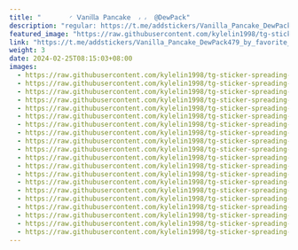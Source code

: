```yaml
---
title: "‌       ◜ 𝖵𝖺𝗇𝗂𝗅𝗅𝖺 𝖯𝖺𝗇𝖼𝖺𝗄𝖾  ៸ ៸  @DewPack"
description: "regular: https://t.me/addstickers/Vanilla_Pancake_DewPack479_by_favorite_stickers_bot"
featured_image: "https://raw.githubusercontent.com/kylelin1998/tg-sticker-spreading-worldwide-images/main/img/94627a35-2734-4312-a8dc-c8a8899e4e21.jpg"
link: "https://t.me/addstickers/Vanilla_Pancake_DewPack479_by_favorite_stickers_bot"
weight: 3
date: 2024-02-25T08:15:03+08:00
images:
  - https://raw.githubusercontent.com/kylelin1998/tg-sticker-spreading-worldwide-images/main/img/94627a35-2734-4312-a8dc-c8a8899e4e21.jpg
  - https://raw.githubusercontent.com/kylelin1998/tg-sticker-spreading-worldwide-images/main/img/c4da2397-75b8-4d6b-9085-06bf6e33db2d.jpg
  - https://raw.githubusercontent.com/kylelin1998/tg-sticker-spreading-worldwide-images/main/img/0000dff8-a18b-4eae-85a9-75c33d73e99b.jpg
  - https://raw.githubusercontent.com/kylelin1998/tg-sticker-spreading-worldwide-images/main/img/fdd38504-4e77-4723-952d-e19e59ea5f0b.jpg
  - https://raw.githubusercontent.com/kylelin1998/tg-sticker-spreading-worldwide-images/main/img/d5e2a80a-c1fe-4b9a-8b8d-61d826e571e9.jpg
  - https://raw.githubusercontent.com/kylelin1998/tg-sticker-spreading-worldwide-images/main/img/531371ad-6e6a-4f4f-a0b4-866632a3b42a.jpg
  - https://raw.githubusercontent.com/kylelin1998/tg-sticker-spreading-worldwide-images/main/img/abdc18ad-2aa5-45ec-a8d5-4f815273d002.jpg
  - https://raw.githubusercontent.com/kylelin1998/tg-sticker-spreading-worldwide-images/main/img/bf52b43e-d8b9-4cd3-9b38-e7b7e55fec66.jpg
  - https://raw.githubusercontent.com/kylelin1998/tg-sticker-spreading-worldwide-images/main/img/5c570b9a-4ca8-462c-91b5-2b3f0636d643.jpg
  - https://raw.githubusercontent.com/kylelin1998/tg-sticker-spreading-worldwide-images/main/img/e0dc12a6-3332-4e8e-ab25-744260d77067.jpg
  - https://raw.githubusercontent.com/kylelin1998/tg-sticker-spreading-worldwide-images/main/img/596fd2de-fbc6-4332-ba8e-4f0bcc16d35c.jpg
  - https://raw.githubusercontent.com/kylelin1998/tg-sticker-spreading-worldwide-images/main/img/007edc87-e7ae-4427-ab3c-7809d6464b8a.jpg
  - https://raw.githubusercontent.com/kylelin1998/tg-sticker-spreading-worldwide-images/main/img/e427ba1a-4b8d-4d08-84d3-d4745f6d431a.jpg
  - https://raw.githubusercontent.com/kylelin1998/tg-sticker-spreading-worldwide-images/main/img/28719be8-5253-4dfb-a2ba-fa882b5aaba9.jpg
  - https://raw.githubusercontent.com/kylelin1998/tg-sticker-spreading-worldwide-images/main/img/7fab1dba-fc4e-4158-b285-36745147c9e2.jpg
  - https://raw.githubusercontent.com/kylelin1998/tg-sticker-spreading-worldwide-images/main/img/d27c591e-0806-4793-b209-80d46ea96ecf.jpg
  - https://raw.githubusercontent.com/kylelin1998/tg-sticker-spreading-worldwide-images/main/img/21a2e11a-5eb2-4cb7-9a29-34a7a36b3bf3.jpg
  - https://raw.githubusercontent.com/kylelin1998/tg-sticker-spreading-worldwide-images/main/img/d90e12f0-750b-43ea-92b7-3d33c81239f5.jpg
  - https://raw.githubusercontent.com/kylelin1998/tg-sticker-spreading-worldwide-images/main/img/97d5d984-ac67-42e9-bb30-b70d6a9fe43d.jpg
  - https://raw.githubusercontent.com/kylelin1998/tg-sticker-spreading-worldwide-images/main/img/018e9ae8-10e3-4e39-8a68-37337f0e62ea.jpg
---
```

